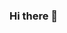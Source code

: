 ### Hi there 👋

<!--
**durgun-halil/durgun-halil** is a ✨ _special_ ✨ repository because its `README.md` (this file) appears on your GitHub profile.

Here are some ideas to get you started:


Hello, I'm Halil I'm interested in software I'm interested in languages ​​
I use Python C C++ JAVA R STUDIO and CSS HTML
I've been interested in software for about 4 years, I've been doing various projects, 
I've been working on various projects at the same time I want to improve myself more 
I will upload beautiful projects to my github account
